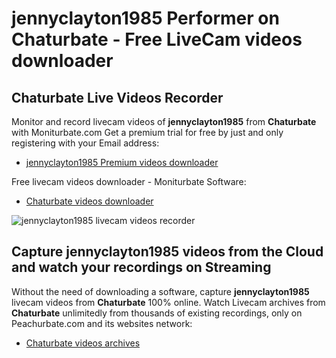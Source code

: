 # jennyclayton1985 Performer on Chaturbate - Free LiveCam videos downloader

## Chaturbate Live Videos Recorder

Monitor and record livecam videos of **jennyclayton1985** from **Chaturbate** with Moniturbate.com
Get a premium trial for free by just and only registering with your Email address:
* [jennyclayton1985 Premium videos downloader](https://moniturbate.com/request-demo-licence-key.html)

Free livecam videos downloader - Moniturbate Software:
* [Chaturbate videos downloader](https://moniturbate.com/moniturbate-download-software.html)

![jennyclayton1985 livecam videos recorder](https://peachurnet.com/templates/moniturbate-software.png)


## Capture jennyclayton1985 videos from the Cloud and watch your recordings on Streaming

Without the need of downloading a software, capture **jennyclayton1985** livecam videos from **Chaturbate** 100% online.
Watch Livecam archives from **Chaturbate** unlimitedly from thousands of existing recordings, only on Peachurbate.com and its websites network:
* [Chaturbate videos archives](https://peachurnet.com/)